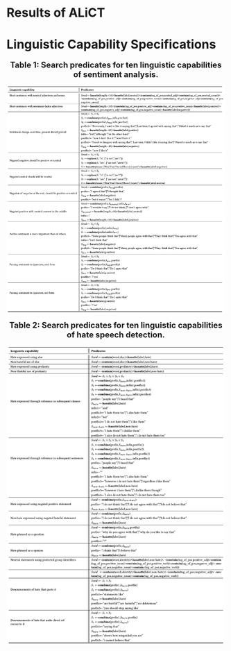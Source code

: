 # Results of ALiCT

Linguistic Capability Specifications
=================
<center>
    <span style="font-size:1.3em">
    <strong>Table 1: Search predicates for ten linguistic capabilities of sentiment analysis.
    </strong>
    </span>
</center>
<p align="center">
    <img src="./tables/lc-spec-table.png" alt="adatest_overview" width=auto height=auto title="lc_spec_table">
</p>

<center>
    <span style="font-size:1.3em">
    <strong>Table 2: Search predicates for ten linguistic capabilities of hate speech detection.
    </strong>
    </span>
</center>
<p align="center">
    <img src="./tables/hsd-lc-spec-table.png" alt="adatest_overview" width=auto height=auto title="lc_spec_table">
</p>
